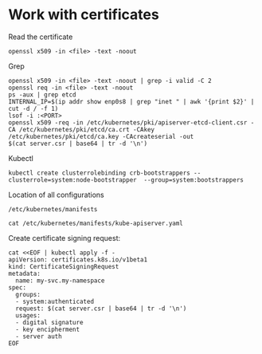# Work with certificates
<!-- Certificates -->
<!-- https://kubernetes.io/docs/concepts/cluster-administration/certificates/ -->

Read the certificate
```
openssl x509 -in <file> -text -noout
```

Grep
```
openssl x509 -in <file> -text -noout | grep -i valid -C 2
openssl req -in <file> -text -noout
ps -aux | grep etcd
INTERNAL_IP=$(ip addr show enp0s8 | grep "inet " | awk '{print $2}' | cut -d / -f 1)
lsof -i :<PORT>
openssl x509 -req -in /etc/kubernetes/pki/apiserver-etcd-client.csr -CA /etc/kubernetes/pki/etcd/ca.crt -CAkey /etc/kubernetes/pki/etcd/ca.key -CAcreateserial -out
$(cat server.csr | base64 | tr -d '\n')
```

Kubectl
```
kubectl create clusterrolebinding crb-bootstrappers --clusterrole=system:node-bootstrapper  --group=system:bootstrappers
```

Location of all configurations
```
/etc/kubernetes/manifests
```

```
cat /etc/kubernetes/manifests/kube-apiserver.yaml
```

Create certificate signing request:
```
cat <<EOF | kubectl apply -f -
apiVersion: certificates.k8s.io/v1beta1
kind: CertificateSigningRequest
metadata:
  name: my-svc.my-namespace
spec:
  groups:
  - system:authenticated
  request: $(cat server.csr | base64 | tr -d '\n')
  usages:
  - digital signature
  - key encipherment
  - server auth
EOF
```

